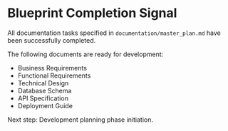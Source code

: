 # Blueprint Completion Signal

All documentation tasks specified in `documentation/master_plan.md` have been successfully completed.

The following documents are ready for development:
- Business Requirements
- Functional Requirements
- Technical Design
- Database Schema
- API Specification
- Deployment Guide

Next step: Development planning phase initiation.